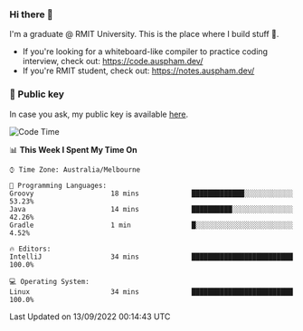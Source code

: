 ### Hi there 👋

I'm a graduate @ RMIT University. This is the place where I build stuff 👀. 

- If you're looking for a whiteboard-like compiler to practice coding interview, check out: https://code.auspham.dev/
- If you're RMIT student, check out: https://notes.auspham.dev/

### 🔑 Public key

In case you ask, my public key is available [here](https://public.auspham.dev/).

<!--START_SECTION:waka-->
![Code Time](http://img.shields.io/badge/Code%20Time-846%20hrs%2010%20mins-blue)

📊 **This Week I Spent My Time On** 

```text
⌚︎ Time Zone: Australia/Melbourne

💬 Programming Languages: 
Groovy                   18 mins             █████████████░░░░░░░░░░░░   53.23% 
Java                     14 mins             ██████████░░░░░░░░░░░░░░░   42.26% 
Gradle                   1 min               █░░░░░░░░░░░░░░░░░░░░░░░░   4.52%

🔥 Editors: 
IntelliJ                 34 mins             █████████████████████████   100.0%

💻 Operating System: 
Linux                    34 mins             █████████████████████████   100.0%

```


 Last Updated on 13/09/2022 00:14:43 UTC
<!--END_SECTION:waka-->

<!--
**rockmanvnx6/rockmanvnx6** is a ✨ _special_ ✨ repository because its `README.md` (this file) appears on your GitHub profile.

Here are some ideas to get you started:

- 🔭 I’m currently working on ...
- 🌱 I’m currently learning ...
- 👯 I’m looking to collaborate on ...
- 🤔 I’m looking for help with ...
- 💬 Ask me about ...
- 📫 How to reach me: ...
- 😄 Pronouns: ...
- ⚡ Fun fact: ...
-->
